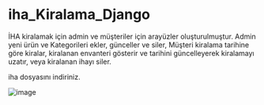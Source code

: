 # iha_Kiralama_Django
İHA kiralamak için admin ve müşteriler için arayüzler oluşturulmuştur. Admin yeni ürün ve Kategorileri ekler, günceller ve siler, Müşteri kiralama tarihine göre kiralar, kiralanan envanteri gösterir ve tarihini güncelleyerek kiralamayı uzatır, veya kiralanan ihayı siler. 

iha dosyasını indiriniz.

![image](https://github.com/emirhanbektes/iha_Kiralama_Django/assets/112666438/e0f92cd8-306d-4424-b83b-0d88642fe42e)
